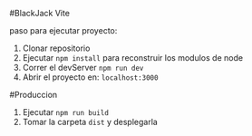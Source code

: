 #BlackJack Vite

paso para ejecutar proyecto:

1. Clonar repositorio
2. Ejecutar `npm install` para reconstruir los modulos de node
3. Correr el devServer `npm run dev`
4. Abrir el proyecto en: `localhost:3000`

#Produccion

1. Ejecutar `npm run build`
2. Tomar la carpeta `dist` y desplegarla
